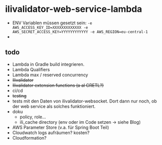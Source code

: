 # ilivalidator-web-service-lambda

- ENV Variablen müssen gesetzt sein: `-e AWS_ACCESS_KEY_ID=XXXXXXXXXXXXX -e AWS_SECRET_ACCESS_KEY=YYYYYYYYYYYY -e AWS_REGION=eu-central-1` 
- 


## todo
- Lambda in Gradle build integrieren.
- Lambda Qualifiers
- Lambda max / reserved concurrency
- ~~Ilivalidator~~
- ~~Ilivalidator extension functions (a al GRETL?)~~
- ci/cd
- ~~testing~~
- tests mit den Daten von ilivalidator-websocket. Dort dann nur noch, ob der web service als solches funktioniert.
- doku
  * policy, role...
  * ili_cache directory (env oder im Code setzen -> siehe Blog)
- AWS Parameter Store (v.a. für Spring Boot Teil)
- Cloudwatch logs aufräumen? kosten?
- Cloudformation?